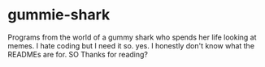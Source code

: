 # gummie-shark
Programs from the world of a gummy shark who spends her life looking at memes. 
I hate coding but I need it so. yes. 
I honestly don't know what the READMEs are for. 
SO
Thanks for reading?
